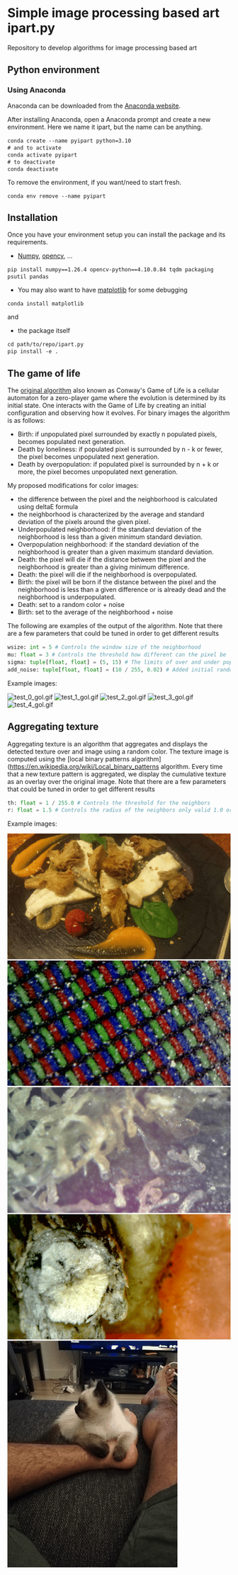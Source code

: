 # Simple image processing based art ipart.py

Repository to develop algorithms for image processing based art

## Python environment

### Using Anaconda

Anaconda can be downloaded from the [Anaconda website](https://www.anaconda.com/products/individual).

After installing Anaconda, open a Anaconda prompt and create a new environment. Here we name it ipart, but the name can be anything.

```shell
conda create --name pyipart python=3.10
# and to activate
conda activate pyipart
# to deactivate
conda deactivate
```

To remove the environment, if you want/need to start fresh.

```shell
conda env remove --name pyipart
```

## Installation

Once you have your environment setup you can install the package and its requirements.

- [Numpy](https://numpy.org/), [opencv](https://opencv.org/), ...
```shell
pip install numpy==1.26.4 opencv-python==4.10.0.84 tqdm packaging psutil pandas
```
- You may also want to have [matplotlib](https://matplotlib.org/stable/install/index.html) for some debugging
```shell
conda install matplotlib
```
and
- the package itself
```shell
cd path/to/repo/ipart.py
pip install -e .
```

## The game of life

The [original algorithm](https://en.wikipedia.org/wiki/Conway%27s_Game_of_Life) also known as Conway's Game of Life is a cellular automaton for a zero-player game where the evolution is determined by its initial state. One interacts with the Game of Life by creating an initial configuration and observing how it evolves. For binary images the algorithm is as follows:
- Birth: if unpopulated pixel surrounded by exactly n populated pixels, becomes populated next generation.
- Death by loneliness: if populated pixel is surrounded by n - k or fewer, the pixel becomes unpopulated next generation.
- Death by overpopulation: if populated pixel is surrounded by n + k or more, the pixel becomes unpopulated next generation.

My proposed modifications for color images:
- the difference between the pixel and the neighborhood is calculated using deltaE formula
- the neighborhood is characterized by the average and standard deviation of the pixels around the given pixel.
- Underpopulated neighborhood: if the standard deviation of the neighborhood is less than a given minimum standard deviation.
- Overpopulation neighborhood: if the standard deviation of the neighborhood is greater than a given maximum standard deviation.
- Death: the pixel will die if the distance between the pixel and the neighborhood is greater than a giving minimum difference.
- Death: the pixel will die if the neighborhood is overpopulated.
- Birth: the pixel will be born if the distance between the pixel and the neighborhood is less than a given difference or is already dead and the neighborhood is underpopulated.
- Death: set to a random color + noise
- Birth: set to the average of the neighborhood + noise

The following are examples of the output of the algorithm. Note that there are a few parameters that could be tuned in order to get different results
```python
wsize: int = 5 # Controls the window size of the neighborhood
mu: float = 3 # Controls the threshold how different can the pixel be
sigma: tuple[float, float] = (5, 15) # The limits of over and under population
add_noise: tuple[float, float] = (10 / 255, 0.02) # Added initial random noise to the image
```
Example images:

![test_0_gol.gif](/data/test_0_gol.gif)
![test_1_gol.gif](/data/test_1_gol.gif)
![test_2_gol.gif](/data/test_2_gol.gif)
![test_3_gol.gif](/data/test_3_gol.gif)
![test_4_gol.gif](/data/test_4_gol.gif)


## Aggregating texture
Aggregating texture is an algorithm that aggregates and displays the detected texture over and image using a random color. The texture image is computed using the [local binary patterns algorithm](https://en.wikipedia.org/wiki/Local_binary_patterns algorithm. Every time that a new texture pattern is aggregated, we display the cumulative texture as an overlay over the original image.
Note that there are a few parameters that could be tuned in order to get different results
```python
th: float = 1 / 255.0 # Controls the threshold for the neighbors
r: float = 1.5 # Controls the radius of the neighbors only valid 1.0 or 1.5
```

Example images:

![test_0_gol.gif](/data/test_0_lbp.gif)
![test_1_gol.gif](/data/test_1_lbp.gif)
![test_2_gol.gif](/data/test_2_lbp.gif)
![test_3_gol.gif](/data/test_3_lbp.gif)
![test_4_gol.gif](/data/test_4_lbp.gif)
